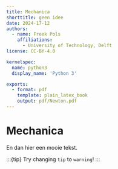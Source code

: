 ```yaml
---
title: Mechanica
shorttitle: geen idee
date: 2024-17-12
authors:
  - name: Freek Pols
    affiliations:
      - University of Technology, Delft
license: CC-BY-4.0

kernelspec:
  name: python3
  display_name: 'Python 3'

exports:
  - format: pdf
    template: plain_latex_book
    output: pdf/Newton.pdf
---
```


# Mechanica

En dan hier een mooie tekst.

:::{tip}
Try changing `tip` to `warning`!
:::

